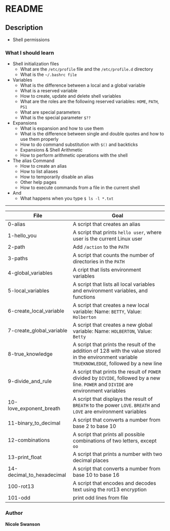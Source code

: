 # README
## Description
- Shell permissions
### What I should learn
- Shell initialization files
	- What are the `/etc/profile` file and the `/etc/profile.d` directory
	- What is the `~/.bashrc file`
- Variables
	- What is the difference between a local and a global variable
	- What is a reserved variable
	- How to create, update and delete shell variables
	- What are the roles are the following reserved variables: `HOME`, `PATH`, `PS1`
	- What are special parameters
	- What is the special parameter `$??`
- Expansions
	- What is expansion and how to use them
	- What is the difference between single and double quotes and how to use them properly
	- How to do command substitution with `$()` and backticks
	- Expansions & Shell Arithmetic
	- How to perform arithmetic operations with the shell
- The alias Command
	- How to create an alias
	- How to list aliases
	- How to temporarily disable an alias
	- Other help pages
	- How to execute commands from a file in the current shell
- And
	- What happens when you type `$ ls -l *.txt`
---
File | Goal
---|---
0-alias | A script that creates an alias
1-hello_you | A script that prints `hello user`, where user is the current Linux user
2-path | Add `/action` to the `PATH`
3-paths | A script that counts the number of directories in the `PATH`
4-global_variables | A cript that lists environment variables
5-local_variables | A script that lists all local variables and environment variables, and functions
6-create_local_variable | A script that creates a new local variable: Name: `BETTY`, Value: `Holberton`
7-create_global_variable | A script that creates a new global variable: Name: `HOLBERTON`, Value: `Betty`
8-true_knowledge | A script that prints the result of the addition of 128 with the value stored in the environment variable `TRUEKNOWLEDGE`, followed by a new line
9-divide_and_rule | A script that prints the result of `POWER` divided by `DIVIDE`, followed by a new line. `POWER` and `DIVIDE` are environment variables
10-love_exponent_breath | A script that displays the result of `BREATH` to the power `LOVE`. `BREATH` and `LOVE` are environment variables
11-binary_to_decimal | A script that converts a number from base 2 to base 10
12-combinations | A script that prints all possible combinations of two letters, except `oo`
13-print_float | A script that prints a number with two decimal places
14-decimal_to_hexadecimal | A script that converts a number from base 10 to base 16
100-rot13 | A script that encodes and decodes text using the rot13 encryption
101-odd | print odd lines from file

### Author
**Nicole Swanson**
